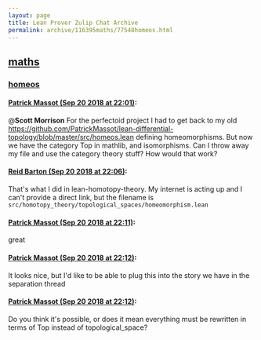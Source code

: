 ```yaml
---
layout: page
title: Lean Prover Zulip Chat Archive 
permalink: archive/116395maths/77548homeos.html
---
```


## [maths](index.html)
### [homeos](77548homeos.html)

#### [Patrick Massot (Sep 20 2018 at 22:01)](https://leanprover.zulipchat.com/#narrow/stream/116395-maths/topic/homeos/near/134333294):
@**Scott Morrison** For the perfectoid project I had to get back to my old https://github.com/PatrickMassot/lean-differential-topology/blob/master/src/homeos.lean defining homeomorphisms. But now we have the category Top in mathlib, and isomorphisms. Can I throw away my file and use the category theory stuff? How would that work?

#### [Reid Barton (Sep 20 2018 at 22:06)](https://leanprover.zulipchat.com/#narrow/stream/116395-maths/topic/homeos/near/134333594):
That's what I did in lean-homotopy-theory. My internet is acting up and I can't provide a direct link, but the filename is `src/homotopy_theory/topological_spaces/homeomorphism.lean`

#### [Patrick Massot (Sep 20 2018 at 22:11)](https://leanprover.zulipchat.com/#narrow/stream/116395-maths/topic/homeos/near/134333849):
great

#### [Patrick Massot (Sep 20 2018 at 22:12)](https://leanprover.zulipchat.com/#narrow/stream/116395-maths/topic/homeos/near/134333908):
It looks nice, but I'd like to be able to plug this into the story we have in the separation thread

#### [Patrick Massot (Sep 20 2018 at 22:12)](https://leanprover.zulipchat.com/#narrow/stream/116395-maths/topic/homeos/near/134333938):
Do you think it's possible, or does it mean everything must be rewritten in terms of Top instead of topological_space?

